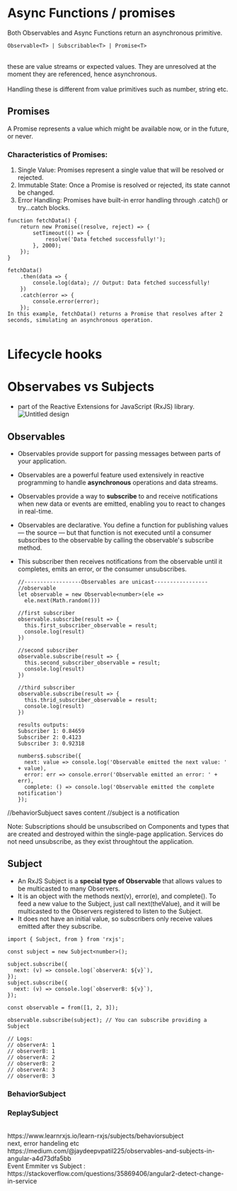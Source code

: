 # Async Functions / promises
Both Observables and Async Functions return an asynchronous primitive. 
```
Observable<T> | Subscribable<T> | Promise<T>
```
<br>
these are value streams or expected values. They are unresolved at the moment they are referenced, hence asynchronous. <br> <br> Handling these is different from value primitives such as number, string etc.

## Promises
A Promise represents a value which might be available now, or in the future, or never.
### Characteristics of Promises:
1. Single Value: Promises represent a single value that will be resolved or rejected.
2. Immutable State: Once a Promise is resolved or rejected, its state cannot be changed.
3. Error Handling: Promises have built-in error handling through .catch() or try...catch blocks.

```
function fetchData() {
    return new Promise((resolve, reject) => {
        setTimeout(() => {
            resolve('Data fetched successfully!');
        }, 2000);
    });
}

fetchData()
    .then(data => {
        console.log(data); // Output: Data fetched successfully!
    })
    .catch(error => {
        console.error(error);
    });
In this example, fetchData() returns a Promise that resolves after 2 seconds, simulating an asynchronous operation.


```
# Lifecycle hooks

# Observabes vs Subjects
- part of the Reactive Extensions for JavaScript (RxJS) library.
![Untitled design](https://github.com/user-attachments/assets/064a9e83-0fd2-4938-8cc7-f83e489e6adc)
## Observables
  - Observables provide support for passing messages between parts of your application.
  - Observables are a powerful feature used extensively in reactive programming to handle **asynchronous** operations and data streams.
  - Observables provide a way to **subscribe** to and receive notifications when new data or events are emitted, enabling you to react to changes in real-time.
  
  - Observables are declarative. You define a function for publishing values — the source — but that function is not executed until a consumer subscribes to the observable by calling the observable's subscribe method.
  - This subscriber then receives notifications from the observable until it completes, emits an error, or the consumer unsubscribes.

    ```
    //------------------Observables are unicast-----------------
    //observable
    let observable = new Observable<number>(ele =>
      ele.next(Math.random()))

    //first subscriber
    observable.subscribe(result => {
      this.first_subscriber_observable = result;
      console.log(result)
    })

    //second subscriber
    observable.subscribe(result => {
      this.second_subscriber_observable = result;
      console.log(result)
    })

    //third subscriber
    observable.subscribe(result => {
      this.thrid_subscriber_observable = result;
      console.log(result)
    })

    results outputs:
    Subscriber 1: 0.84659
    Subscriber 2: 0.4123
    Subscriber 3: 0.92318
    ```

    ```
    numbers$.subscribe({
      next: value => console.log('Observable emitted the next value: ' + value),
      error: err => console.error('Observable emitted an error: ' + err),
      complete: () => console.log('Observable emitted the complete notification')
    });
    ```


  //behaviorSubjuect saves content
  //subject is a notification

Note: Subscriptions should be unsubscribed on Components and types that are created and destroyed within the single-page application. Services do not need unsubscribe, as they exist throughtout the application.

## Subject
 - An RxJS Subject is a **special type of Observable** that allows values to be multicasted to many Observers. 
 - It is an object with the methods next(v), error(e), and complete(). To feed a new value to the Subject, just call next(theValue), and it will be multicasted to the Observers registered to listen to the Subject.
 - It does not have an initial value, so subscribers only receive values emitted after they subscribe.
```
import { Subject, from } from 'rxjs';
 
const subject = new Subject<number>();
 
subject.subscribe({
  next: (v) => console.log(`observerA: ${v}`),
});
subject.subscribe({
  next: (v) => console.log(`observerB: ${v}`),
});
 
const observable = from([1, 2, 3]);
 
observable.subscribe(subject); // You can subscribe providing a Subject
 
// Logs:
// observerA: 1
// observerB: 1
// observerA: 2
// observerB: 2
// observerA: 3
// observerB: 3
```
### BehaviorSubject
### ReplaySubject
 <br>
https://www.learnrxjs.io/learn-rxjs/subjects/behaviorsubject <br>
next, error handeling etc <br>
https://medium.com/@jaydeepvpatil225/observables-and-subjects-in-angular-a4d73dfa5bb <br>
Event Emmiter vs Subject : https://stackoverflow.com/questions/35869406/angular2-detect-change-in-service <br>

